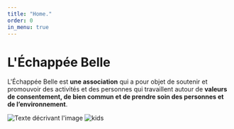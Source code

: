 ```yaml
---
title: "Home."
order: 0
in_menu: true
---
```

# L'Échappée Belle

L'Échappée Belle est **une association** qui a pour objet de soutenir et promouvoir des activités et des personnes qui travaillent autour de **valeurs de consentement, de bien commun et de prendre soin des personnes et de l’environnement**.

![Texte décrivant l'image](/images/312286831_869206277445174_5952820976722631711_n.jpg)
<img alt = "kids" src = "/mon-site/images/312286831_869206277445174_5952820976722631711_n.jpg"></img> 